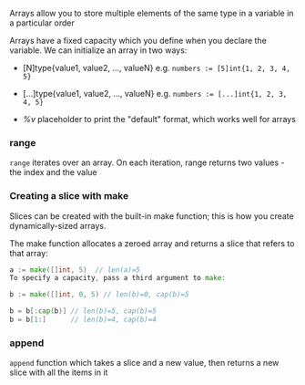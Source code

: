 Arrays allow you to store multiple elements of the same type in a variable in a particular order

Arrays have a fixed capacity which you define when you declare the variable. We can initialize an array in two ways:

- [N]type{value1, value2, ..., valueN} e.g. `numbers := [5]int{1, 2, 3, 4, 5}`
- [...]type{value1, value2, ..., valueN} e.g. `numbers := [...]int{1, 2, 3, 4, 5}`

- *%v* placeholder to print the "default" format, which works well for arrays

### range
`range` iterates over an array. On each iteration, range returns two values - the index and the value

### Creating a slice with make
Slices can be created with the built-in make function; this is how you create dynamically-sized arrays.

The make function allocates a zeroed array and returns a slice that refers to that array:

```go
a := make([]int, 5)  // len(a)=5
To specify a capacity, pass a third argument to make:

b := make([]int, 0, 5) // len(b)=0, cap(b)=5

b = b[:cap(b)] // len(b)=5, cap(b)=5
b = b[1:]      // len(b)=4, cap(b)=4
```

### append

`append` function which takes a slice and a new value, then returns a new slice with all the items in it